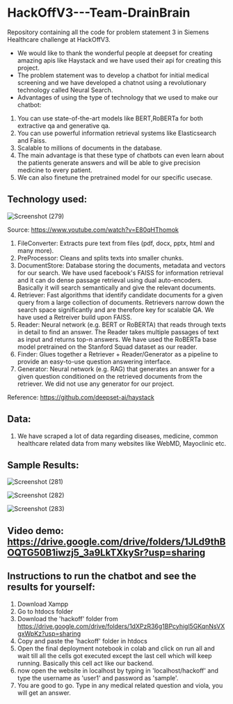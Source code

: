 # HackOffV3---Team-DrainBrain
Repository containing all the code for problem statement 3 in Siemens Healthcare challenge at HackOffV3.

* We would like to thank the wonderful people at deepset for creating amazing apis like Haystack and we have used their api for creating this project.
* The problem statement was to develop a chatbot for initial medical screening and we have developed a chatnot using a revolutionary technology called Neural Search.
* Advantages of using the type of technology that we used to make our chatbot:
1) You can use state-of-the-art models like BERT,RoBERTa for both extractive qa and generative qa.
2) You can use powerful information retrieval systems like Elasticsearch and Faiss.
3) Scalable to millions of documents in the database.
4) The main advantage is that these type of chatbots can even learn about the patients generate answers and will be able to give precision medicine to every patient.
5) We can also finetune the pretrained model for our specific usecase.

## Technology used:

![Screenshot (279)](https://user-images.githubusercontent.com/55051841/102008336-a08c5d00-3d55-11eb-9378-71de661ddae6.png)

Source: https://www.youtube.com/watch?v=E80qHThomok

1) FileConverter: Extracts pure text from files (pdf, docx, pptx, html and many more).
2) PreProcessor: Cleans and splits texts into smaller chunks.
3) DocumentStore: Database storing the documents, metadata and vectors for our search. We have used facebook's FAISS for information retrieval and it can do dense passage retrieval using dual auto-encoders. Basically it will search semantically and give the relevant documents.
4) Retriever: Fast algorithms that identify candidate documents for a given query from a large collection of documents. Retrievers narrow down the search space significantly and are therefore key for scalable QA. We have used a Retreiver build upon FAISS.
5) Reader: Neural network (e.g. BERT or RoBERTA) that reads through texts in detail to find an answer. The Reader takes multiple passages of text as input and returns top-n answers. We have used the RoBERTa base model pretrained on the Stanford Squad dataset as our reader.
6) Finder: Glues together a Retriever + Reader/Generator as a pipeline to provide an easy-to-use question answering interface.
7) Generator: Neural network (e.g. RAG) that generates an answer for a given question conditioned on the retrieved documents from the retriever. We did not use any generator for our project.

Reference: https://github.com/deepset-ai/haystack

## Data:
1) We have scraped a lot of data regarding diseases, medicine, common healthcare related data from many websites like WebMD, Mayoclinic etc.

## Sample Results:

![Screenshot (281)](https://user-images.githubusercontent.com/55051841/102008457-9e76ce00-3d56-11eb-843a-a96e84cf8e12.png)

![Screenshot (282)](https://user-images.githubusercontent.com/55051841/102008464-b51d2500-3d56-11eb-9924-08c12923651e.png)

![Screenshot (283)](https://user-images.githubusercontent.com/55051841/102008470-c2d2aa80-3d56-11eb-96c9-64ac762e38dd.png)


## Video demo: https://drive.google.com/drive/folders/1JLd9thBOQTG50B1iwzj5_3a9LkTXkySr?usp=sharing

## Instructions to run the chatbot and see the results for yourself:
1) Download Xampp
2) Go to htdocs folder
3) Download the 'hackoff' folder from https://drive.google.com/drive/folders/1dXPzR36g1BPcyhigl5GKqnNsVXgxWpKz?usp=sharing
4) Copy and paste the 'hackoff' folder in htdocs
5) Open the final deployment notebook in colab and click on run all and wait till all the cells got executed except the last cell which will keep running. Basically this cell act like our backend.
6) now open the website in localhost by typing in 'localhost/hackoff' and type the username as 'user1' and password as 'sample'.
7) You are good to go. Type in any medical related question and viola, you will get an answer.
